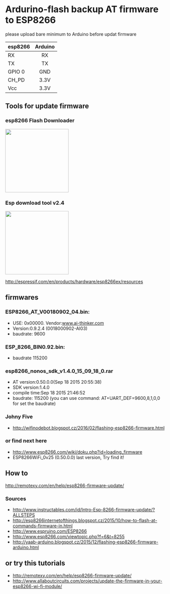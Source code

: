 # Ardurino-flash backup AT firmware to ESP8266
please upload bare minimum to Arduino before updat firmware


| esp8266 | Arduino |
| ------- |:-------:|
| RX | RX |
| TX | TX |
| GPIO 0 | GND |
| CH_PD| 3.3V |
| Vcc | 3.3V |

## Tools for update firmware
### esp8266 Flash Downloader
<img src="https://raw.githubusercontent.com/jjarcik/Ardurino-ESP8266-flash-firmware/master/_esp8266_flasher.jpg" width=200>

### Esp download tool v2.4
<img src="https://raw.githubusercontent.com/jjarcik/Ardurino-ESP8266-flash-firmware/master/__ESP_DOWNLOAD_TOOL_V2.4.jpg" width=200>

http://espressif.com/en/products/hardware/esp8266ex/resources


## firmwares

### ESP8266_AT_V00180902_04.bin: 
- USE: 0x00000. Vendor:www.ai-thinker.com 
- Version:0.9.2.4 (0018000902-AI03)
- baudrate: 9600 

### ESP_8266_BIN0.92.bin: 
- baudrate 115200

### esp8266_nonos_sdk_v1.4.0_15_09_18_0.rar
- AT version:0.50.0.0(Sep 18 2015 20:55:38)
- SDK version:1.4.0
- compile time:Sep 18 2015 21:46:52
- baudrate: 115200 (you can use command: AT+UART_DEF=9600,8,1,0,0 for set the baudrate)


### Johny Five
- http://wifinodebot.blogspot.cz/2016/02/flashing-esp8266-firmware.html

### or find next here 
- http://www.esp8266.com/wiki/doku.php?id=loading_firmware
- ESP8266WiFi_0v25	(0.50.0.0) last version, Try find it!


## How to
http://remotexy.com/en/help/esp8266-firmware-update/


### Sources
- http://www.instructables.com/id/Intro-Esp-8266-firmware-update/?ALLSTEPS
- http://esp8266internetofthings.blogspot.cz/2015/10/how-to-flash-at-commands-firmware-in.html
- http://www.espruino.com/ESP8266
- http://www.esp8266.com/viewtopic.php?f=6&t=8255
- http://yaab-arduino.blogspot.cz/2015/12/flashing-esp8266-firmware-arduino.html


## or try this tutorials
- http://remotexy.com/en/help/esp8266-firmware-update/
- http://www.allaboutcircuits.com/projects/update-the-firmware-in-your-esp8266-wi-fi-module/

